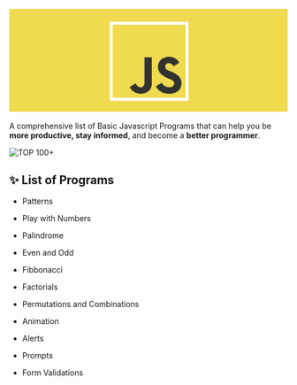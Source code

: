 ![Imgur](img/jsLogo.png)

A comprehensive list of Basic Javascript Programs that can help you be **more productive, stay informed**, and become a **better programmer**. 

![TOP 100+](https://img.shields.io/badge/TOP-100+-lightgray.svg)


## ✨ List of Programs

- Patterns

- Play with Numbers

- Palindrome

- Even and Odd

- Fibbonacci

- Factorials

- Permutations and Combinations

- Animation

- Alerts

- Prompts

- Form Validations

